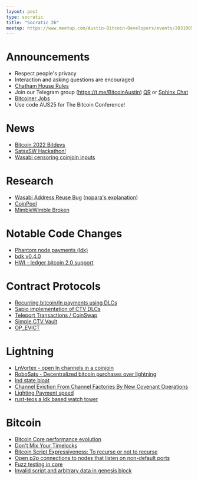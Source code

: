 ```yaml
---
layout: post
type: socratic
title: "Socratic 26"
meetup: https://www.meetup.com/Austin-Bitcoin-Developers/events/283108532/
---
```


# Announcements

- Respect people's privacy
- Interaction and asking questions are encouraged
- [Chatham House Rules](https://www.chathamhouse.org/about-us/chatham-house-rule)
- Join our Telegram group (https://t.me/BitcoinAustin) [QR](../assets/imgs/telegram-group.svg) or [Sphinx Chat](https://tribes.sphinx.chat/t/austintexasbitcoiners)
- [Bitcoiner Jobs](https://bitcoinerjobs.co/)
- Use code AUS25 for The Bitcoin Conference!

# News

- [Bitcoin 2022 Bitdevs](https://www.meetup.com/BitDevsNYC/events/284635231/)
- [SatsxSW Hackathon!](https://www.thrillerbitcoin.com/satsx-hackathon-by-pleb-lab-day-2/)
- [Wasabi censoring coinjoin inputs](https://bitcoinmagazine.com/business/wasabi-wallet-explains-new-bitcoin-censorship)

# Research

- [Wasabi Address Reuse Bug](https://twitter.com/benthecarman/status/1497270907290763270) ([nopara's explanation](https://www.reddit.com/r/CryptoCurrency/comments/syw2bs/wasabi_wallets_coinjoin_feature_has_been_cracked/hyhts39/))
- [CoinPool](https://lists.linuxfoundation.org/pipermail/bitcoin-dev/2022-February/019968.html?s=09)
- [MimbleWimble Broken](https://arxiv.org/abs/2112.13009)

# Notable Code Changes
- [Phantom node payments (ldk)](https://github.com/lightningdevkit/rust-lightning/pull/1199)
- [bdk v0.4.0](https://github.com/bitcoindevkit/bdk-cli/releases/tag/v0.4.0)
- [HWI - ledger bitcoin 2.0 support](https://github.com/bitcoin-core/HWI/pull/550)

# Contract Protocols
- [Recurring bitcoin/ln payments using DLCs](https://lists.linuxfoundation.org/pipermail/bitcoin-dev/2022-March/020035.html)
- [Sapio implementation of CTV DLCs](https://gist.github.com/JeremyRubin/bcaf58e50e870a55c6e27be0d3b94af0)
- [Teleport Transactions / CoinSwap](https://github.com/bitcoin-teleport/teleport-transactions/)
- [Simple CTV Vault](https://github.com/jamesob/simple-ctv-vault)
- [OP_EVICT](https://lists.linuxfoundation.org/pipermail/bitcoin-dev/2022-February/019926.html)

# Lightning
- [LnVortex - open ln channels in a coinjoin](https://github.com/benthecarman/ln-vortex)
- [RoboSats - Decentralized bitcoin purchases over lightning](https://github.com/Reckless-Satoshi/robosats)  
- [lnd state bloat](https://mobile.twitter.com/roasbeef/status/1498065396993200130)
- [Channel Eviction From Channel Factories By New Covenant Operations](https://lists.linuxfoundation.org/pipermail/lightning-dev/2022-February/003479.html)
- [Lighting Payment speed](https://blog.lnrouter.app/lightning-payment-speed-2022)
- [rust-teos a ldk based watch tower](https://twitter.com/sr_gi/status/1502327696134713348?s=20&t=Cuyj6m9_0-bqYY6MarEo3A)

# Bitcoin
- [Bitcoin Core performance evolution](https://blog.lopp.net/bitcoin-core-performance-evolution/)
- [Don't Mix Your Timelocks](https://medium.com/blockstream/dont-mix-your-timelocks-d9939b665094)
- [Bitcoin Script Expressiveness: To recurse or not to recurse](https://bitcoinops.org/en/newsletters/2022/03/09/)
- [Open p2p connections to nodes that listen on non-default ports](https://bitcoincore.reviews/23542)
- [Fuzz testing in core](https://twitter.com/MarcoFalke/status/1497215035617202176)
- [Invalid script and arbitrary data in genesis block](https://bitcoin.stackexchange.com/questions/112439/how-can-the-genesis-block-contain-arbitrary-data-on-it-if-the-script-is-invalid)
